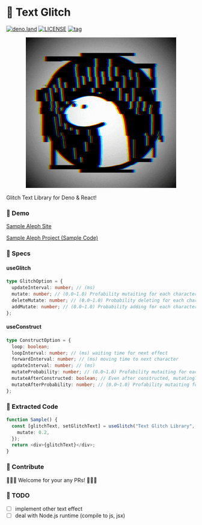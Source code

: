 # 🦕 Text Glitch

[![deno.land](https://img.shields.io/badge/deno-%5E1.13.2-green?logo=deno)](https://deno.land)
[![LICENSE](https://img.shields.io/badge/license-MIT-brightgreen)](LICENSE)
[![tag](https://img.shields.io/github/v/tag/ganyariya/vsexclude?sort=semver)](https://github.com/ganyariya/vsexclude/tags)

<p align="center">
  <img width="400" src="./aleph/public/glitch.gif">
</p>

Glitch Text Library for Deno & React!

### 🦕 Demo

[Sample Aleph Site](http://text-glitch.vercel.app/)

[Sample Aleph Project (Sample Code)](./aleph)

### 🦕 Specs

#### useGlitch

```ts
type GlitchOption = {
  updateInterval: number; // (ms)
  mutate: number; // (0.0~1.0) Profability mutaiting for each character
  deleteMutate: number; // (0.0~1.0) Probability deleting for each character
  addMutate: number; // (0.0~1.0) Probability adding for each character
};
```

#### useConstruct

```ts
type ConstructOption = {
  loop: boolean;
  loopInterval: number; // (ms) waiting time for next effect
  forwardInterval: number; // (ms) moving time to next character
  updateInterval: number; // (ms)
  mutateProbability: number; // (0.0~1.0) Profability mutaiting for each character
  mutateAfterConstructed: boolean; // Even after constructed, mutating?
  mutateAfterProbability: number; // (0.0~1.0) Profability mutaiting for each character after constructed
};
```

### 🦕 Extracted Code

```ts
function Sample() {
  const [glitchText, setGlitchText] = useGlitch("Text Glitch Library", {
    mutate: 0.2,
  });
  return <div>{glitchText}</div>;
}
```

### 🦕 Contribute

🦕🦕🦕 Welcome for your any PRs! 🦕🦕🦕

### 🦕 TODO

- [ ] implement other text effect
- [ ] deal with Node.js runtime (compile to js, jsx)
